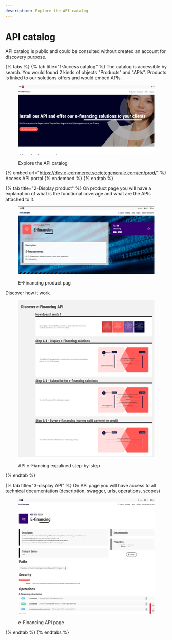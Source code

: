 ```yaml
---
description: Explore the API catalog
---
```


# API catalog

API catalog is public and could be consulted without created an account for discovery purpose.

{% tabs %}
{% tab title="1-Access catalog" %}
The catalog is accessible by search. You would found 2 kinds of objects "Products" and "APIs". Products is linked to our solutions offers and would embed APIs.&#x20;

<figure><img src="../../.gitbook/assets/Annotation 2023-04-24 150652.jpg" alt=""><figcaption><p>Explore the API catalog</p></figcaption></figure>

{% embed url="https://dev.e-commerce.societegenerale.com/en/prod/" %}
Access API portal
{% endembed %}
{% endtab %}

{% tab title="2-Display product" %}
On product page you will have a explanation of what is the functional coverage and what are the APIs attached to it.

<figure><img src="../../.gitbook/assets/Annotation 2023-04-24 151052.jpg" alt=""><figcaption><p>E-Financing product pag</p></figcaption></figure>



Discover how it work

<figure><img src="../../.gitbook/assets/image (10).png" alt=""><figcaption><p>API e-Fiancing expalined step-by-step</p></figcaption></figure>
{% endtab %}

{% tab title="3-display API" %}
On APi page you will have access to all technical documentation (description, swagger, urls, operations, scopes)

<figure><img src="../../.gitbook/assets/Annotation 2023-04-24 152209 (1) (1).jpg" alt=""><figcaption><p>e-Financing API page </p></figcaption></figure>


{% endtab %}
{% endtabs %}
